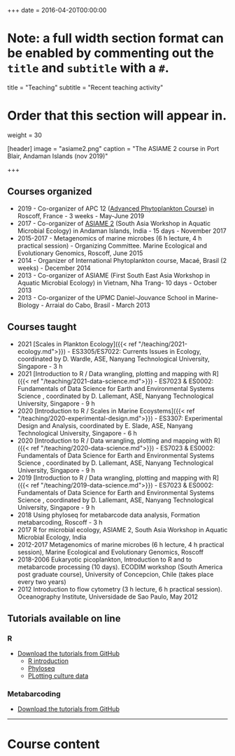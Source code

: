 +++
date = 2016-04-20T00:00:00

# Note: a full width section format can be enabled by commenting out the `title` and `subtitle` with a `#`.
title = "Teaching"
subtitle = "Recent teaching activity"

# Order that this section will appear in.
weight = 30

[header]
image = "asiame2.png"
caption = "The ASIAME 2 course in Port Blair, Andaman Islands (nov 2019)"

+++

## Courses organized

* 2019 - Co-organizer of APC 12 ([Advanced Phytoplankton Course](https://sites.google.com/view/apc12/home)) in Roscoff, France - 3 weeks - May-June 2019
* 2017 - Co-organizer of [ASIAME 2](https://sites.google.com/view/asiame2) (South Asia Workshop in Aquatic Microbial Ecology) in Andaman Islands, India - 15 days - November 2017
* 2015-2017 - Metagenomics of marine microbes (6 h lecture, 4 h practical session) - Organizing Committee.  Marine Ecological and Evolutionary Genomics, Roscoff, June 2015
* 2014 - Organizer of International Phytoplankton course, Macaé, Brasil (2 weeks) -  December 2014
* 2013 - Co-organizer of ASIAME (First South East Asia Workshop in Aquatic Microbial Ecology) in Vietnam, Nha Trang- 10 days - October 2013
* 2013 - Co-organizer of the UPMC Daniel-Jouvance School in Marine-Biology - Arraial do Cabo, Brasil -  March 2013

## Courses taught
* 2021 [Scales in Plankton Ecology]({{< ref "/teaching/2021-ecology.md">}}) - ES3305/ES7022: Currents Issues in Ecology, coordinated by D. Wardle, ASE, Nanyang Technological University, Singapore - 3 h
* 2021 [Introduction to R / Data wrangling, plotting and mapping with R]({{< ref "/teaching/2021-data-science.md">}}) - ES7023 & ES0002: Fundamentals of Data Science for Earth and Environmental Systems Science , coordinated by D. Lallemant, ASE, Nanyang Technological University, Singapore - 9 h
* 2020 [Introduction to R / Scales in Marine Ecoystems]({{< ref "/teaching/2020-experimental-design.md">}}) - ES3307: Experimental Design and Analysis, coordinated by E. Slade, ASE, Nanyang Technological University, Singapore - 6 h
* 2020 [Introduction to R / Data wrangling, plotting and mapping with R]({{< ref "/teaching/2020-data-science.md">}}) - ES7023 & ES0002: Fundamentals of Data Science for Earth and Environmental Systems Science , coordinated by D. Lallemant, ASE, Nanyang Technological University, Singapore - 9 h
* 2019 [Introduction to R / Data wrangling, plotting and mapping with R]({{< ref "/teaching/2019-data-science.md">}}) - ES7023 & ES0002: Fundamentals of Data Science for Earth and Environmental Systems Science , coordinated by D. Lallemant, ASE, Nanyang Technological University, Singapore - 9 h
* 2018  Using phyloseq for metabarcode data analysis, Formation metabarcoding, Roscoff - 3 h
* 2017  R for microbial ecology, ASIAME 2, South Asia Workshop in Aquatic Microbial Ecology, India
* 2012-2017  Metagenomics of marine microbes (6 h lecture, 4 h practical session), Marine Ecological and Evolutionary Genomics, Roscoff
* 2018-2006   Eukaryotic picoplankton, Introduction to R and to metabarcode processing (10 days). ECODIM workshop (South America post graduate course), University of Concepcion, Chile (takes place every two years)
* 2012  Introduction to flow cytometry (3 h lecture, 6 h practical session). Oceanography Institute, Universidade de Sao Paulo, May 2012

## Tutorials available on line

### R
* [Download the tutorials from GitHub](https://github.com/vaulot/R_tutorials)
    * [R introduction](https://vaulot.github.io/tutorials/R_introduction_tutorial.html)
    * [Phyloseq](https://vaulot.github.io/tutorials/Phyloseq_tutorial.html)
    * [PLotting culture data](https://vaulot.github.io/tutorials/R_tutorial_cultures.html)

### Metabarcoding
* [Download the tutorials from GitHub](https://github.com/vaulot/metabarcodes_tutorials)

---

# Course content
